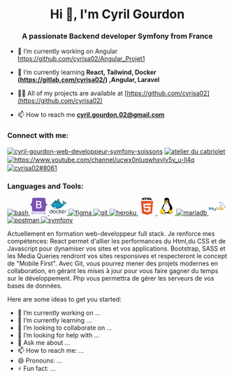 <h1 align="center">Hi 👋, I'm Cyril Gourdon</h1>
<h3 align="center">A passionate Backend developer Symfony from France</h3>

- 🔭 I’m currently working on Angular https://github.com/cyrisa02/Angular_Projet1

- 🌱 I’m currently learning **React, Tailwind, Docker (https://gitlab.com/cyrisa02/) ,Angular, Laravel**

- 👨‍💻 All of my projects are available at [https://github.com/cyrisa02](https://github.com/cyrisa02)

- 📫 How to reach me **cyril.gourdon.02@gmail.com**

<h3 align="left">Connect with me:</h3>
<p align="left">
<a href="https://linkedin.com/in/cyril-gourdon-web-developpeur-symfony-soissons" target="blank"><img align="center" src="https://raw.githubusercontent.com/rahuldkjain/github-profile-readme-generator/master/src/images/icons/Social/linked-in-alt.svg" alt="cyril-gourdon-web-developpeur-symfony-soissons" height="30" width="40" /></a>
<a href="https://fb.com/atelier du cabriolet" target="blank"><img align="center" src="https://raw.githubusercontent.com/rahuldkjain/github-profile-readme-generator/master/src/images/icons/Social/facebook.svg" alt="atelier du cabriolet" height="30" width="40" /></a>
<a href="https://www.youtube.com/channel/UCwx0nLuqWHxVly5v_u-ll4Q/videos" target="blank"><img align="center" src="https://raw.githubusercontent.com/rahuldkjain/github-profile-readme-generator/master/src/images/icons/Social/youtube.svg" alt="https://www.youtube.com/channel/ucwx0nluqwhxvly5v_u-ll4q" height="30" width="40" /></a>
<a href="https://discord.gg/cyrisa02#8061" target="blank"><img align="center" src="https://raw.githubusercontent.com/rahuldkjain/github-profile-readme-generator/master/src/images/icons/Social/discord.svg" alt="cyrisa02#8061" height="30" width="40" /></a>
</p>

<h3 align="left">Languages and Tools:</h3>
<p align="left"> <a href="https://www.gnu.org/software/bash/" target="_blank" rel="noreferrer"> <img src="https://www.vectorlogo.zone/logos/gnu_bash/gnu_bash-icon.svg" alt="bash" width="40" height="40"/> </a> <a href="https://getbootstrap.com" target="_blank" rel="noreferrer"> <img src="https://raw.githubusercontent.com/devicons/devicon/master/icons/bootstrap/bootstrap-plain-wordmark.svg" alt="bootstrap" width="40" height="40"/> <a href="https://www.docker.com/" target="_blank" rel="noreferrer"> <img src="https://raw.githubusercontent.com/devicons/devicon/master/icons/docker/docker-original-wordmark.svg" alt="docker" width="40" height="40"/> </a> </a> <a href="https://www.figma.com/" target="_blank" rel="noreferrer"> <img src="https://www.vectorlogo.zone/logos/figma/figma-icon.svg" alt="figma" width="40" height="40"/> </a> <a href="https://git-scm.com/" target="_blank" rel="noreferrer"> <img src="https://www.vectorlogo.zone/logos/git-scm/git-scm-icon.svg" alt="git" width="40" height="40"/> </a> <a href="https://heroku.com" target="_blank" rel="noreferrer"> <img src="https://www.vectorlogo.zone/logos/heroku/heroku-icon.svg" alt="heroku" width="40" height="40"/> </a> <a href="https://www.w3.org/html/" target="_blank" rel="noreferrer"> <img src="https://raw.githubusercontent.com/devicons/devicon/master/icons/html5/html5-original-wordmark.svg" alt="html5" width="40" height="40"/> </a> <a href="https://www.linux.org/" target="_blank" rel="noreferrer"> <img src="https://raw.githubusercontent.com/devicons/devicon/master/icons/linux/linux-original.svg" alt="linux" width="40" height="40"/> </a> <a href="https://mariadb.org/" target="_blank" rel="noreferrer"> <img src="https://www.vectorlogo.zone/logos/mariadb/mariadb-icon.svg" alt="mariadb" width="40" height="40"/> </a> <a href="https://www.mysql.com/" target="_blank" rel="noreferrer"> <img src="https://raw.githubusercontent.com/devicons/devicon/master/icons/mysql/mysql-original-wordmark.svg" alt="mysql" width="40" height="40"/> </a> <a href="https://postman.com" target="_blank" rel="noreferrer"> <img src="https://www.vectorlogo.zone/logos/getpostman/getpostman-icon.svg" alt="postman" width="40" height="40"/> </a> <a href="https://symfony.com" target="_blank" rel="noreferrer"> <img src="https://symfony.com/logos/symfony_black_03.svg" alt="symfony" width="40" height="40"/> </a> </p>


Actuellement en formation web-developpeur full stack. Je renforce mes compétences:
React permet d'allier les performances du Html,du CSS et de Javascript pour dynamiser vos sites et vos applications.
Bootstrap, SASS et les Media Queries rendront vos sites responsives et respecteront le concept de "Mobile First".
Avec Git, vous pourrez mener des projets modernes en collaboration, en gérant les mises à jour pour vous faire gagner du temps sur le développement.
Php vous permettra de gérer les serveurs de vos bases de données.

Here are some ideas to get you started:

- 🔭 I’m currently working on ...
- 🌱 I’m currently learning ...
- 👯 I’m looking to collaborate on ...
- 🤔 I’m looking for help with ...
- 💬 Ask me about ...
- 📫 How to reach me: ...
- 😄 Pronouns: ...
- ⚡ Fun fact: ...

